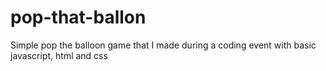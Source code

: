 # pop-that-ballon
Simple pop the balloon game that I made during a coding event with basic javascript, html and css
